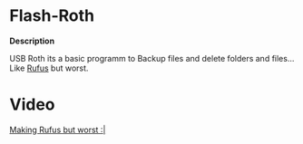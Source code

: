 # Flash-Roth

__Description__

USB Roth its a basic programm to Backup files and delete folders and files... Like <a href="https://rufus.ie/">Rufus</a> but worst.


# Video

<a href="https://youtu.be/7oIhn65gw4o">Making Rufus but worst :|</a>
